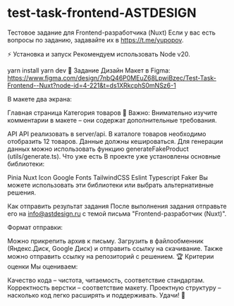 # test-task-frontend-ASTDESIGN

Тестовое задание для Frontend-разработчика (Nuxt)
Если у вас есть вопросы по заданию, задавайте их в https://t.me/yupopov.

⚡ Установка и запуск
Рекомендуем использовать Node v20.

yarn install
yarn dev
🎯 Задание
Дизайн
Макет в Figma: https://www.figma.com/design/7nbQ46P0MEuZ68LpwiBzec/Test-Task-Frontend--Nuxt?node-id=4-221&t=ds1XRkcphS0mNSz6-1

В макете два экрана:

Главная страница
Категория товаров
📌 Важно: Внимательно изучите комментарии в макете – они содержат дополнительные требования.

API
API реализовать в server/api.
В каталоге товаров необходимо отобразить 12 товаров.
Данные должны кешироваться.
Для генерации данных можно использовать функцию generateFakeProduct (utils/generate.ts).
Что уже есть
В проекте уже установлены основные библиотеки:

Pinia
Nuxt Icon
Google Fonts
TailwindCSS
Eslint
Typescript
Faker
Вы можете использовать эти библиотеки или выбрать альтернативные решения.

Как отправить результат задания
После выполнения задания отправьте его на info@astdesign.ru с темой письма "Frontend-разработчик (Nuxt)".

Формат отправки:

Можно прикрепить архив к письму.
Загрузить в файлообменник (Яндекс.Диск, Google Диск) и отправить ссылку на скачивание.
Также можно отправить ссылку на репозиторий с решением.
🏆 Критерии оценки
Мы оцениваем:

Качество кода – чистота, читаемость, соответствие стандартам.
Корректность верстки – соответствие макету.
Проектную структуру – насколько код легко расширять и поддерживать.
Удачи! 🚀
